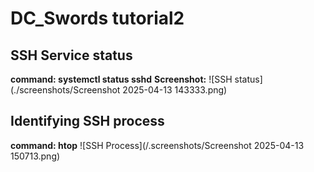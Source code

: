 # DC_Swords tutorial2
## SSH Service status

**command: systemctl status sshd**
**Screenshot:**
![SSH status](./screenshots/Screenshot 2025-04-13 143333.png)

## Identifying SSH process
**command: htop**
![SSH Process](/.screenshots/Screenshot 2025-04-13 150713.png)



